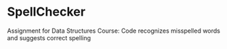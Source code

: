 # SpellChecker
Assignment for Data Structures Course: Code recognizes misspelled words and suggests correct spelling 
